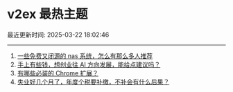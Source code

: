 # v2ex 最热主题

最近更新时间: 2025-03-22 18:02:46

--- 
1. [一些免费又闭源的 nas 系统，怎么有那么多人推荐](https://www.v2ex.com/t/1120264) 
2. [手上有些钱，想创业往 AI 方向发展，能给点建议吗？](https://www.v2ex.com/t/1120247) 
3. [有哪些必装的 Chrome 扩展？](https://www.v2ex.com/t/1120254) 
4. [失业好几个月了，年度个税要补缴，不补会有什么后果？](https://www.v2ex.com/t/1120275) 
